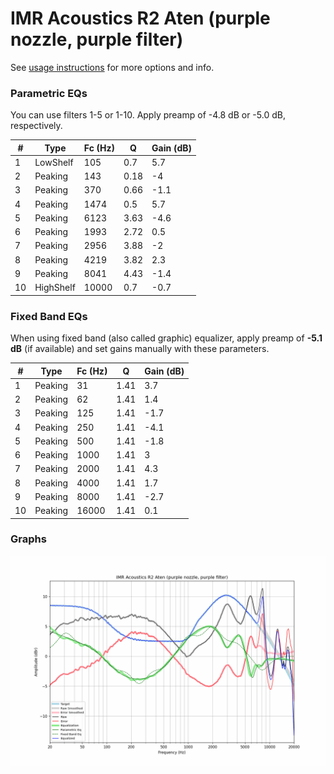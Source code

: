 # IMR Acoustics R2 Aten (purple nozzle, purple filter)
See [usage instructions](https://github.com/jaakkopasanen/AutoEq#usage) for more options and info.

### Parametric EQs
You can use filters 1-5 or 1-10. Apply preamp of -4.8 dB or -5.0 dB, respectively.

|   # | Type      |   Fc (Hz) |    Q |   Gain (dB) |
|-----|-----------|-----------|------|-------------|
|   1 | LowShelf  |       105 | 0.7  |         5.7 |
|   2 | Peaking   |       143 | 0.18 |        -4   |
|   3 | Peaking   |       370 | 0.66 |        -1.1 |
|   4 | Peaking   |      1474 | 0.5  |         5.7 |
|   5 | Peaking   |      6123 | 3.63 |        -4.6 |
|   6 | Peaking   |      1993 | 2.72 |         0.5 |
|   7 | Peaking   |      2956 | 3.88 |        -2   |
|   8 | Peaking   |      4219 | 3.82 |         2.3 |
|   9 | Peaking   |      8041 | 4.43 |        -1.4 |
|  10 | HighShelf |     10000 | 0.7  |        -0.7 |

### Fixed Band EQs
When using fixed band (also called graphic) equalizer, apply preamp of **-5.1 dB** (if available) and set gains manually with these parameters.

|   # | Type    |   Fc (Hz) |    Q |   Gain (dB) |
|-----|---------|-----------|------|-------------|
|   1 | Peaking |        31 | 1.41 |         3.7 |
|   2 | Peaking |        62 | 1.41 |         1.4 |
|   3 | Peaking |       125 | 1.41 |        -1.7 |
|   4 | Peaking |       250 | 1.41 |        -4.1 |
|   5 | Peaking |       500 | 1.41 |        -1.8 |
|   6 | Peaking |      1000 | 1.41 |         3   |
|   7 | Peaking |      2000 | 1.41 |         4.3 |
|   8 | Peaking |      4000 | 1.41 |         1.7 |
|   9 | Peaking |      8000 | 1.41 |        -2.7 |
|  10 | Peaking |     16000 | 1.41 |         0.1 |

### Graphs
![](./IMR%20Acoustics%20R2%20Aten%20(purple%20nozzle,%20purple%20filter).png)
